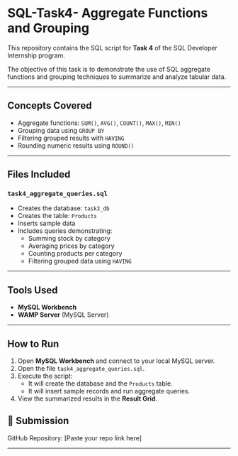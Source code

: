 # SQL-Task4- Aggregate Functions and Grouping

This repository contains the SQL script for **Task 4** of the SQL Developer Internship program.

The objective of this task is to demonstrate the use of SQL aggregate functions and grouping techniques to summarize and analyze tabular data.

---

## Concepts Covered

- Aggregate functions: `SUM()`, `AVG()`, `COUNT()`, `MAX()`, `MIN()`
- Grouping data using `GROUP BY`
- Filtering grouped results with `HAVING`
- Rounding numeric results using `ROUND()`

---

##  Files Included

###  `task4_aggregate_queries.sql`

- Creates the database: `task3_db`
- Creates the table: `Products`
- Inserts sample data
- Includes queries demonstrating:
  - Summing stock by category
  - Averaging prices by category
  - Counting products per category
  - Filtering grouped data using `HAVING`

---

##  Tools Used

- **MySQL Workbench**
- **WAMP Server** (MySQL Server)

---

##  How to Run

1. Open **MySQL Workbench** and connect to your local MySQL server.
2. Open the file `task4_aggregate_queries.sql`.
3. Execute the script:
   - It will create the database and the `Products` table.
   - It will insert sample records and run aggregate queries.
4. View the summarized results in the **Result Grid**.



## 🔗 Submission

GitHub Repository: [Paste your repo link here]

---

